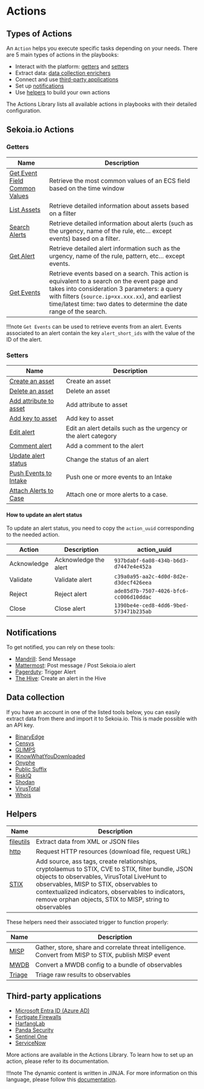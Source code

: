 # Actions

## Types of Actions

An `Action` helps you execute specific tasks depending on your needs. There are 5 main types of actions in the playbooks:

- Interact with the platform: [getters](#getters) and [setters](#setters)
- Extract data: [data collection enrichers](#data-collection)
- Connect and use [third-party applications](#third-party-applications)
- Set up [notifications](#notifications)
- Use [helpers](#Helpers) to build your own actions

The Actions Library lists all available actions in playbooks with their detailed configuration.

## Sekoia.io Actions

### Getters

| Name | Description |
| --- | --- |
| [Get Event Field Common Values](../library/sekoia-io/#get-event-field-common-values) | Retrieve the most common values of an ECS field based on the time window |
| [List Assets](../library/sekoia-io/#list-assets) | Retrieve detailed information about assets based on a filter |
| [Search Alerts](../library/sekoia-io/#search-alerts) | Retrieve detailed information about alerts (such as the urgency, name of the rule, etc… except events) based on a filter. |
| [Get Alert](../library/sekoia-io/#get-alert) | Retrieve detailed alert information such as the urgency, name of the rule, pattern, etc… except events. |
| [Get Events](../library/sekoia-io/#get-events) | Retrieve events based on a search. This action is equivalent to a search on the event page and takes into consideration 3 parameters: a query with filters (`source.ip=xx.xxx.xx`), and earliest time/latest time: two dates to determine the date range of the search. |

!!!note
	`Get Events` can be used to retrieve events from an alert. Events associated to an alert contain the key `alert_short_ids` with the value of the ID of the alert.

### Setters

| Name | Description |
| --- | --- |
| [Create an asset](../library/sekoia-io/#create-asset) | Create an asset |
| [Delete an asset](../library/sekoia-io/#delete-an-asset) | Delete an asset |
| [Add attribute to asset](../library/sekoia-io/#add-attribute-to-asset) | Add attribute to asset |
| [Add key to asset](../library/sekoia-io/#add-key-to-asset) | Add key to asset |
| [Edit alert](../library/sekoia-io/#edit-alert) | Edit an alert details such as the urgency or the alert category |
| [Comment alert](../library/sekoia-io/#comment-alert) | Add a comment to the alert |
| [Update alert status](../library/sekoia-io/#update-alert-status) | Change the status of an alert |
| [Push Events to Intake](../library/sekoia-io/#push-events-to-intake) | Push one or more events to an Intake |
| [Attach Alerts to Case](../library/sekoia-io/#attach-alerts-to-case) | Attach one or more alerts to a case. |


#### How to update an alert status

To update an alert status, you need to copy the `action_uuid` corresponding to the needed action.

| Action | Description | action_uuid |
| --- | --- | --- |
| Acknowledge | Acknowledge the alert | `937bdabf-6a08-434b-b6d3-d7447e4e452a` |
| Validate | Validate alert | `c39a0a95-aa2c-4d0d-8d2e-d3decf426eea` |
| Reject | Reject alert | `ade85d7b-7507-4026-bfc6-cc006d10ddac` |
| Close | Close alert | `1390be4e-ced8-4dd6-9bed-573471b235ab` |

## Notifications

To get notified, you can rely on these tools:

- [Mandrill](library/mandrill.md): Send Message
- [Mattermost](library/mattermost.md): Post message / Post Sekoia.io alert
- [Pagerduty](library/pagerduty.md): Trigger Alert
- [The Hive](library/the-hive.md): Create an alert in the Hive

## Data collection

If you have an account in one of the listed tools below, you can easily extract data from there and import it to Sekoia.io. This is made possible with an API key.

- [BinaryEdge](library/binaryedge-s-api.md)
- [Censys](library/censys.md)
- [GLIMPS](library/glimps.md)
- [IKnowWhatYouDownloaded](library/iknowwhatyoudownload.md)
- [Onyphe](library/onyphe.md)
- [Public Suffix](library/public-suffix.md)
- [RiskIQ](library/riskiq.md)
- [Shodan](library/shodan.md)
- [VirusTotal](library/virustotal.md)
- [Whois](library/whois.md)

## Helpers

| Name | Description |
| --- | --- |
| [fileutils](library/fileutils.md) | Extract data from XML or JSON files |
| [http](library/http.md) | Request HTTP resources (download file, request URL) |
| [STIX](library/stix.md) | Add source, ass tags, create relationships, cryptolaemus to STIX, CVE to STIX, filter bundle, JSON objects to observables, VirusTotal LiveHunt to observables, MISP to STIX, observables to contextualized indicators, observables to indicators, remove orphan objects, STIX to MISP, string to observables |

These helpers need their associated trigger to function properly:

| Name | Description |
| --- | --- |
| [MISP](library/misp.md) | Gather, store, share and correlate threat intelligence. Convert from MISP to STIX, publish MISP event |
| [MWDB](library/mwdb.md) | Convert a MWDB config to a bundle of observables |
| [Triage](library/triage.md) | Triage raw results to observables |

## Third-party applications

- [Microsoft Entra ID (Azure AD) ](library/azure-active-directory.md)
- [Fortigate Firewalls](library/fortigate-firewalls.md)
- [HarfangLab](library/harfanglab.md)
- [Panda Security](library/panda-security.md)
- [Sentinel One](library/sentinel-one.md)
- [ServiceNow](library/servicenow.md)

More actions are available in the Actions Library. To learn how to set up an action, please refer to its documentation.

!!!note
	The dynamic content is written in JINJA. For more information on this language, please follow this [documentation](https://jinja.palletsprojects.com/en/2.10.x/templates/).
